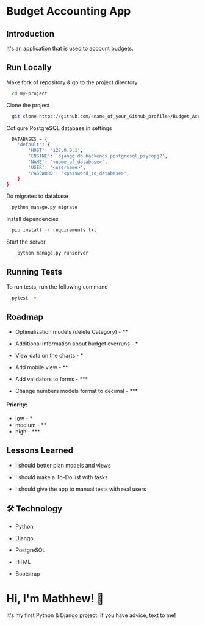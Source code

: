 
# Budget Accounting App



## Introduction

It's an application that is used to account budgets.

## Run Locally


Make fork of repository & go to the project directory

```bash
  cd my-project
```

Clone the project

```bash
  git clone https://github.com/<name_of_your_Github_profile>/Budget_Accounting_App.git
```

Cofigure PostgreSQL database in settings

```bash
  DATABASES = {
    'default': {
        'HOST': '127.0.0.1',
        'ENGINE': 'django.db.backends.postgresql_psycopg2',
        'NAME': '<name_of_database>',
        'USER': '<username>',
        'PASSWORD': '<password_to_database>',
    }
}
```

Do migrates to database

```bash
  python manage.py migrate

```

Install dependencies

```bash
  pip install -r requirements.txt

```

Start the server

```bash
    python manage.py runserver
```


## Running Tests

To run tests, run the following command

```bash
  pytest -v
```


## Roadmap

- Optimalization models (delete Category) - **

- Additional information about budget overruns - *

- View data on the charts - *

- Add mobile view - **

- Add validators to forms - ***

- Change numbers models format to decimal - ***

#### Priority:
- low - *
- medium - **
- high - *** 


## Lessons Learned

- I should better plan models and views

- I should make a To-Do list with tasks

- I should give the app to manual tests with real users

## 🛠 Technology

- Python

- Django 

- PostgreSQL

- HTML

- Bootstrap


# Hi, I'm Mathhew! 👋

It's my first Python & Django project. If you have advice, text to me!